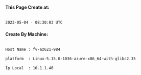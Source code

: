 
   
#### This Page Create at:

```bash

2023-05-04 - 08:30:03 UTC

```

#### Create By Machine:

```bash

Host Name : fv-az621-984

platform  : Linux-5.15.0-1036-azure-x86_64-with-glibc2.35

Ip Local  : 10.1.1.46

```

